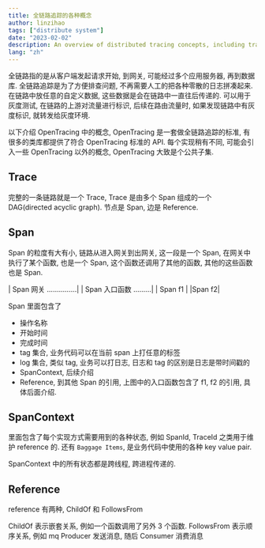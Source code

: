 ```yaml
---
title: 全链路追踪的各种概念
author: linzihao
tags: ["distribute system"]
date: "2023-02-02"
description: An overview of distributed tracing concepts, including traces, spans, and contexts, with a focus on OpenTracing standards and their applications in system monitoring and debugging.
lang: "zh"
---
```


全链路指的是从客户端发起请求开始, 到网关, 可能经过多个应用服务器, 再到数据库.
全链路追踪是为了方便排查问题, 不再需要人工的把各种零散的日志拼凑起来.
在链路中放任意的自定义数据, 这些数据是会在链路中一直往后传递的. 可以用于灰度测试, 在链路的上游对流量进行标识, 后续在路由流量时, 如果发现链路中有灰度标识, 就转发给灰度环境.

以下介绍 OpenTracing 中的概念, OpenTracing 是一套做全链路追踪的标准, 有很多的类库都提供了符合 OpenTracing 标准的 API. 
每个实现稍有不同, 可能会引入一些 OpenTracing 以外的概念, OpenTracing 大致是个公共子集.

## Trace
完整的一条链路就是一个 Trace, Trace 是由多个 Span 组成的一个 DAG(directed acyclic graph). 节点是 Span, 边是 Reference.

## Span
Span 的粒度有大有小, 链路从进入网关到出网关, 这一段是一个 Span, 在网关中执行了某个函数, 也是一个 Span, 这个函数还调用了其他的函数, 其他的这些函数也是 Span.

| Span 网关 ...............|
  | Span 入口函数 .........|
     | Span f1 | |Span f2|

Span 里面包含了
- 操作名称
- 开始时间
- 完成时间
- tag 集合, 业务代码可以在当前 span 上打任意的标签
- log 集合, 类似 tag, 业务可以打日志, 日志和 tag 的区别是日志是带时间戳的
- SpanContext, 后续介绍
- Reference, 到其他 Span 的引用, 上图中的入口函数包含了 f1, f2 的引用, 具体后面介绍. 

## SpanContext
里面包含了每个实现方式需要用到的各种状态, 例如 SpanId, TraceId 之类用于维护 reference 的.
还有 `Baggage Items`, 是业务代码中使用的各种 key value pair.

SpanContext 中的所有状态都是跨线程, 跨进程传递的. 

## Reference
reference 有两种, ChildOf 和 FollowsFrom

ChildOf 表示嵌套关系, 例如一个函数调用了另外 3 个函数.
FollowsFrom 表示顺序关系, 例如 mq Producer 发送消息, 随后 Consumer 消费消息